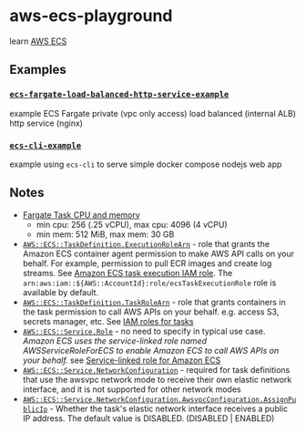 # aws-ecs-playground

learn [AWS ECS](https://aws.amazon.com/documentation/ecs/)

## Examples

### [`ecs-fargate-load-balanced-http-service-example`](ecs-fargate-load-balanced-http-service-example/)

example ECS Fargate private (vpc only access) load balanced (internal ALB) http service (nginx)

### [`ecs-cli-example`](ecs-cli-example/)

example using `ecs-cli` to serve simple docker compose nodejs web app

## Notes

- [Fargate Task CPU and memory](https://docs.aws.amazon.com/AmazonECS/latest/developerguide/AWS_Fargate.html#fargate-tasks-size)
  - min cpu: 256 (.25 vCPU), max cpu: 4096 (4 vCPU)
  - min mem: 512 MiB, max mem: 30 GB
- [`AWS::ECS::TaskDefinition.ExecutionRoleArn`](https://docs.aws.amazon.com/AWSCloudFormation/latest/UserGuide/aws-resource-ecs-taskdefinition.html#cfn-ecs-taskdefinition-executionrolearn) - role that grants the Amazon ECS container agent permission to make AWS API calls on your behalf.  For example, permission to pull ECR images and create log streams.  See [Amazon ECS task execution IAM role](https://docs.aws.amazon.com/AmazonECS/latest/developerguide/task_execution_IAM_role.html).  The `arn:aws:iam::${AWS::AccountId}:role/ecsTaskExecutionRole` role is available by default.
- [`AWS::ECS::TaskDefinition.TaskRoleArn`](https://docs.aws.amazon.com/AWSCloudFormation/latest/UserGuide/aws-resource-ecs-taskdefinition.html#cfn-ecs-taskdefinition-taskrolearn) - role that grants containers in the task permission to call AWS APIs on your behalf.  e.g. access S3, secrets manager, etc.  See [IAM roles for tasks](https://docs.aws.amazon.com/AmazonECS/latest/developerguide/task-iam-roles.html)
- [`AWS::ECS::Service.Role`](https://docs.aws.amazon.com/AWSCloudFormation/latest/UserGuide/aws-resource-ecs-service.html#cfn-ecs-service-role) - no need to specify in typical use case.  *Amazon ECS uses the service-linked role named AWSServiceRoleForECS to enable Amazon ECS to call AWS APIs on your behalf.* see [Service-linked role for Amazon ECS](https://docs.aws.amazon.com/AmazonECS/latest/developerguide/using-service-linked-roles.h)
- [`AWS::ECS::Service.NetworkConfiguration`](https://docs.aws.amazon.com/AWSCloudFormation/latest/UserGuide/aws-resource-ecs-service.html#cfn-ecs-service-networkconfiguration) - required for task definitions that use the awsvpc network mode to receive their own elastic network interface, and it is not supported for other network modes
- [`AWS::ECS::Service.NetworkConfiguration.AwsvpcConfiguration.AssignPublicIp`](https://docs.aws.amazon.com/AWSCloudFormation/latest/UserGuide/aws-properties-ecs-service-awsvpcconfiguration.html#cfn-ecs-service-awsvpcconfiguration-assignpublicip) - Whether the task's elastic network interface receives a public IP address. The default value is DISABLED. (DISABLED | ENABLED)